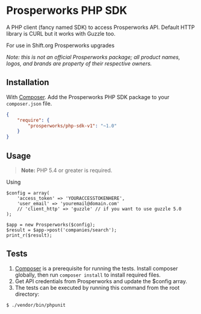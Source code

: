 # Prosperworks PHP SDK


A PHP client (fancy named SDK) to access Prosperworks API. 
Default HTTP library is CURL but it works with Guzzle too. 

For use in Shift.org Prosperworks upgrades

*Note: this is not an official Prosperworks package; all product names, logos, and brands are property of their respective owners.*

## Installation

With [Composer](https://getcomposer.org/). Add the Prosperworks PHP SDK package to your `composer.json` file.

```json
{
    "require": {
        "prosperworks/php-sdk-v1": "~1.0"
    }
}
```


## Usage

> **Note:** PHP 5.4 or greater is required.

Using

```
$config = array(
    'access_token' => 'YOURACCESSTOKENHERE',
    'user_email' => 'youremail@domain.com'
    // 'client_http' => 'guzzle' // if you want to use guzzle 5.0    
);

$app = new Prosperworks($config);
$result = $app->post('companies/search');
print_r($result);
```


## Tests

1. [Composer](https://getcomposer.org/) is a prerequisite for running the tests. 
Install composer globally, then run `composer install` to install required files.
2. Get API credentials from Prosperworks and update the $config array.
3. The tests can be executed by running this command from the root directory:

```bash
$ ./vendor/bin/phpunit
```
